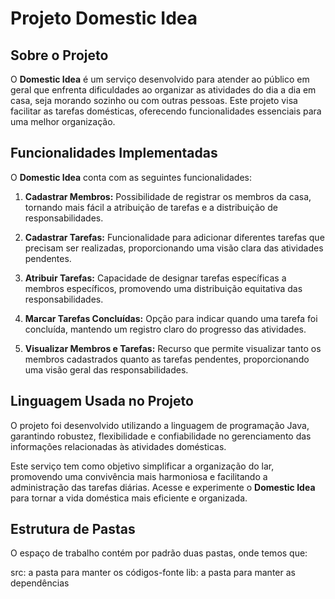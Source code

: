 # Projeto Domestic Idea

## Sobre o Projeto

O **Domestic Idea** é um serviço desenvolvido para atender ao público em geral que enfrenta dificuldades ao organizar as atividades do dia a dia em casa, seja morando sozinho ou com outras pessoas. Este projeto visa facilitar as tarefas domésticas, oferecendo funcionalidades essenciais para uma melhor organização.

## Funcionalidades Implementadas

O **Domestic Idea** conta com as seguintes funcionalidades:

1. **Cadastrar Membros:** Possibilidade de registrar os membros da casa, tornando mais fácil a atribuição de tarefas e a distribuição de responsabilidades.

2. **Cadastrar Tarefas:** Funcionalidade para adicionar diferentes tarefas que precisam ser realizadas, proporcionando uma visão clara das atividades pendentes.

3. **Atribuir Tarefas:** Capacidade de designar tarefas específicas a membros específicos, promovendo uma distribuição equitativa das responsabilidades.

4. **Marcar Tarefas Concluídas:** Opção para indicar quando uma tarefa foi concluída, mantendo um registro claro do progresso das atividades.

5. **Visualizar Membros e Tarefas:** Recurso que permite visualizar tanto os membros cadastrados quanto as tarefas pendentes, proporcionando uma visão geral das responsabilidades.

## Linguagem Usada no Projeto

O projeto foi desenvolvido utilizando a linguagem de programação Java, garantindo robustez, flexibilidade e confiabilidade no gerenciamento das informações relacionadas às atividades domésticas.

Este serviço tem como objetivo simplificar a organização do lar, promovendo uma convivência mais harmoniosa e facilitando a administração das tarefas diárias. Acesse e experimente o **Domestic Idea** para tornar a vida doméstica mais eficiente e organizada.

## Estrutura de Pastas

O espaço de trabalho contém por padrão duas pastas, onde temos que:

src: a pasta para manter os códigos-fonte
lib: a pasta para manter as dependências

